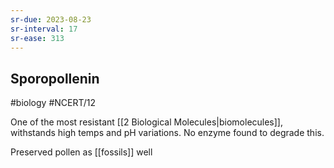 ```yaml
---
sr-due: 2023-08-23
sr-interval: 17
sr-ease: 313
---
```

## Sporopollenin
#biology #NCERT/12 

One of the most resistant [[2 Biological Molecules|biomolecules]], withstands high temps and pH variations. No enzyme found to degrade this.

Preserved pollen as [[fossils]] well